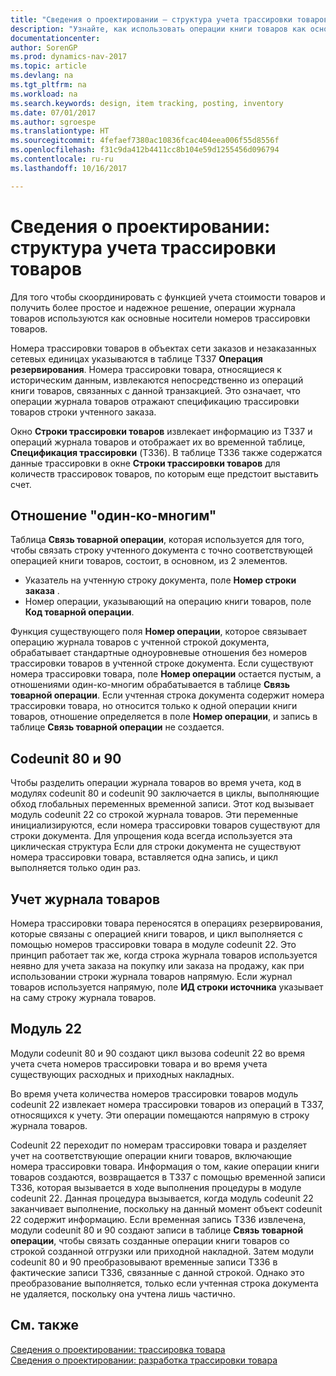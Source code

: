 ```yaml
---
title: "Сведения о проектировании — структура учета трассировки товаров"
description: "Узнайте, как использовать операции книги товаров как основной носитель номеров трассировки товара."
documentationcenter: 
author: SorenGP
ms.prod: dynamics-nav-2017
ms.topic: article
ms.devlang: na
ms.tgt_pltfrm: na
ms.workload: na
ms.search.keywords: design, item tracking, posting, inventory
ms.date: 07/01/2017
ms.author: sgroespe
ms.translationtype: HT
ms.sourcegitcommit: 4fefaef7380ac10836fcac404eea006f55d8556f
ms.openlocfilehash: f31c9da412b4411cc8b104e59d1255456d096794
ms.contentlocale: ru-ru
ms.lasthandoff: 10/16/2017

---
```

# <a name="design-details-item-tracking-posting-structure"></a>Сведения о проектировании: структура учета трассировки товаров
Для того чтобы скоординировать с функцией учета стоимости товаров и получить более простое и надежное решение, операции журнала товаров используются как основные носители номеров трассировки товаров.  
  
Номера трассировки товаров в объектах сети заказов и незаказанных сетевых единицах указываются в таблице T337 **Операция резервирования**. Номера трассировки товара, относящиеся к историческим данным, извлекаются непосредственно из операций книги товаров, связанных с данной транзакцией. Это означает, что операции журнала товаров отражают спецификацию трассировки товаров строки учтенного заказа.  
  
Окно **Строки трассировки товаров** извлекает информацию из T337 и операций журнала товаров и отображает их во временной таблице, **Спецификация трассировки** (T336). В таблице T336 также содержатся данные трассировки в окне **Строки трассировки товаров** для количеств трассировок товаров, по которым еще предстоит выставить счет.  
  
## <a name="one-to-many-relation"></a>Отношение "один-ко-многим"  
Таблица **Связь товарной операции**, которая используется для того, чтобы связать строку учтенного документа с точно соответствующей операцией книги товаров, состоит, в основном, из 2 элементов.  
  
* Указатель на учтенную строку документа, поле **Номер строки заказа** .  
* Номер операции, указывающий на операцию книги товаров, поле **Код товарной операции**.  
  
Функция существующего поля **Номер операции**, которое связывает операцию журнала товаров с учтенной строкой документа, обрабатывает стандартные одноуровневые отношения без номеров трассировки товаров в учтенной строке документа. Если существуют номера трассировки товара, поле **Номер операции** остается пустым, а отношениями один-ко-многим обрабатывается в таблице **Связь товарной операции**. Если учтенная строка документа содержит номера трассировки товара, но относится только к одной операции книги товаров, отношение определяется в поле **Номер операции**, и запись в таблице **Связь товарной операции** не создается.  
  
## <a name="codeunits-80-and-90"></a>Codeunit 80 и 90  
Чтобы разделить операции журнала товаров во время учета, код в модулях codeunit 80 и codeunit 90 заключается в циклы, выполняющие обход глобальных переменных временной записи. Этот код вызывает модуль codeunit 22 со строкой журнала товаров. Эти переменные инициализируются, если номера трассировки товаров существуют для строки документа. Для упрощения кода всегда используется эта циклическая структура Если для строки документа не существуют номера трассировки товара, вставляется одна запись, и цикл выполняется только один раз.  
  
## <a name="posting-the-item-journal"></a>Учет журнала товаров  
Номера трассировки товара переносятся в операциях резервирования, которые связаны с операцией книги товаров, и цикл выполняется с помощью номеров трассировки товара в модуле codeunit 22. Это принцип работает так же, когда строка журнала товаров используется неявно для учета заказа на покупку или заказа на продажу, как при использовании строки журнала товаров напрямую. Если журнал товаров используется напрямую, поле **ИД строки источника** указывает на саму строку журнала товаров.  
  
## <a name="code-unit-22"></a>Модуль 22  
Модули codeunit 80 и 90 создают цикл вызова codeunit 22 во время учета счета номеров трассировки товара и во время учета существующих расходных и приходных накладных.  
  
Во время учета количества номеров трассировки товаров модуль codeunit 22 извлекает номера трассировки товаров из операций в T337, относящихся к учету. Эти операции помещаются напрямую в строку журнала товаров.  
  
Codeunit 22 переходит по номерам трассировки товара и разделяет учет на соответствующие операции книги товаров, включающие номера трассировки товара. Информация о том, какие операции книги товаров создаются, возвращается в T337 с помощью временной записи T336, которая вызывается в ходе выполнения процедуры в модуле codeunit 22. Данная процедура вызывается, когда модуль codeunit 22 заканчивает выполнение, поскольку на данный момент объект codeunit 22 содержит информацию. Если временная запись T336 извлечена, модули codeunit 80 и 90 создают записи в таблице **Связь товарной операции**, чтобы связать созданные операции книги товаров со строкой созданной отгрузки или приходной накладной. Затем модули codeunit 80 и 90 преобразовывают временные записи T336 в фактические записи T336, связанные с данной строкой. Однако это преобразование выполняется, только если учтенная строка документа не удаляется, поскольку она учтена лишь частично.  
  
## <a name="see-also"></a>См. также  
[Сведения о проектировании: трассировка товара](design-details-item-tracking.md)   
[Сведения о проектировании: разработка трассировки товара](design-details-item-tracking-design.md)
